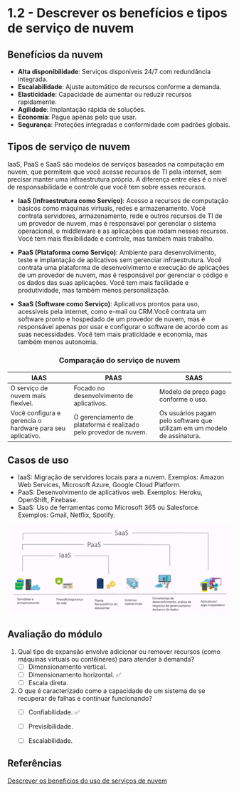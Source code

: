 # 1.2 - Descrever os benefícios e tipos de serviço de nuvem

## Benefícios da nuvem

- **Alta disponibilidade**: Serviços disponíveis 24/7 com redundância integrada.
- **Escalabilidade**: Ajuste automático de recursos conforme a demanda.
- **Elasticidade**: Capacidade de aumentar ou reduzir recursos rapidamente.
- **Agilidade**: Implantação rápida de soluções.
- **Economia**: Pague apenas pelo que usar.
- **Segurança**: Proteções integradas e conformidade com padrões globais.

## Tipos de serviço de nuvem

IaaS, PaaS e SaaS são modelos de serviços baseados na computação em nuvem, que permitem que você acesse recursos de TI pela internet, sem precisar manter uma infraestrutura
própria. A diferença entre eles é o nível de responsabilidade e controle que você tem sobre esses recursos.

- **IaaS (Infraestrutura como Serviço)**: Acesso a recursos de computação básicos como máquinas virtuais, redes e armazenamento. Você contrata servidores, armazenamento, rede e outros recursos de TI de um provedor de nuvem, mas é responsável por gerenciar o sistema operacional, o middleware e as aplicações que rodam nesses recursos. Você tem mais flexibilidade e controle, mas também mais trabalho.

- **PaaS (Plataforma como Serviço)**: Ambiente para desenvolvimento, teste e implantação de aplicativos sem gerenciar infraestrutura. Você contrata uma plataforma de desenvolvimento e execução de aplicações de um provedor de nuvem, mas é responsável por gerenciar o código e os dados das suas aplicações. Você tem mais facilidade e produtividade, mas
também menos personalização. 

- **SaaS (Software como Serviço)**: Aplicativos prontos para uso, acessíveis pela internet, como e-mail ou CRM.Você contrata um software pronto e hospedado de um provedor de nuvem, mas é responsável apenas por usar e configurar o software de acordo com as suas necessidades. Você tem mais praticidade e economia, mas também menos autonomia. 


<h3 align="center">Comparação do serviço de nuvem</h3>

<p align="center">
  <table>
    <thead>
      <tr>
        <th>IAAS</th>
        <th>PAAS</th>
        <th>SAAS</th>
      </tr>
    </thead>
    <tbody>
      <tr>
        <td>O serviço de nuvem mais flexível.</td>
        <td>Focado no desenvolvimento de aplicativos.</td>
        <td>Modelo de preço pago conforme o uso.</td>
      </tr>
      <tr>
        <td>Você configura e gerencia o hardware para seu aplicativo.</td>
        <td>O gerenciamento de plataforma é realizado pelo provedor de nuvem.</td>
        <td>Os usuários pagam pelo software que utilizam em um modelo de assinatura.</td>
      </tr>
    </tbody>
  </table>
</p>


## Casos de uso

- IaaS: Migração de servidores locais para a nuvem. Exemplos: Amazon Web Services, Microsoft Azure, Google Cloud Platform.
- PaaS: Desenvolvimento de aplicativos web. Exemplos: Heroku, OpenShift, Firebase.
- SaaS: Uso de ferramentas como Microsoft 365 ou Salesforce. Exemplos: Gmail, Netflix, Spotify.

<p align="center">
  <img src="./imagens/iaas_paas_saas.png" alt="Entenda o IAAS - PAAS - SAAS" width="900"/>
</p>


## Avaliação do módulo

1. Qual tipo de expansão envolve adicionar ou remover recursos (como máquinas virtuais ou contêineres) para atender à demanda?
    - [ ] Dimensionamento vertical.
    - [ ] Dimensionamento horizontal. ✅
    - [ ] Escala direta.

2. O que é caracterizado como a capacidade de um sistema de se recuperar de falhas e continuar funcionando?
    - [ ] Confiabilidade. ✅
    - [ ] Previsibilidade.
    - [ ] Escalabilidade. 


## Referências
[Descrever os benefícios do uso de serviços de nuvem](https://learn.microsoft.com/pt-br/training/modules/describe-benefits-use-cloud-services/)
